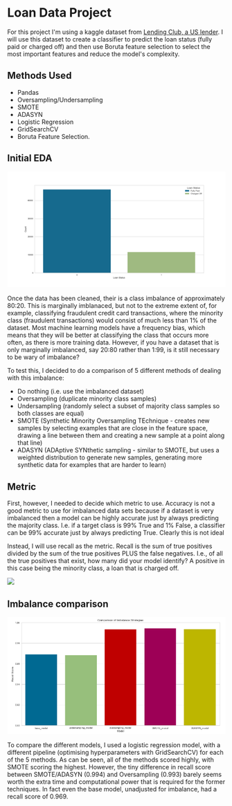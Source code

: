 # Loan Data Project

For this project I'm using a kaggle dataset from [Lending Club, a US lender](https://www.kaggle.com/wendykan/lending-club-loan-data). I will use this dataset to create a classifier to predict the loan status (fully paid or charged off) and then use Boruta feature selection to select the most important features and reduce the model's complexity.

## Methods Used
- Pandas
- Oversampling/Undersampling
- SMOTE
- ADASYN
- Logistic Regression
- GridSearchCV
- Boruta Feature Selection. 

## Initial EDA

<p align="left">
  <img src="https://github.com/joekryan/loan_data_project/blob/master/images/loan_status.png">
</p>

Once the data has been cleaned, their is a class imbalance of approximately 80:20. This is marginally imblanaced, but not to the extreme extent of, for example, classifying fraudulent credit card transactions, where the minority class (fraudulent transactions) would consist of much less than 1% of the dataset. Most machine learning models have a frequency bias, which means that they will be better at classifying the class that occurs more often, as there is more training data. However, if you have a dataset that is only marginally imbalanced, say 20:80 rather than 1:99, is it still necessary to be wary of imbalance?

To test this, I decided to do a comparison of 5 different methods of dealing with this imbalance:

- Do nothing (i.e. use the imbalanced dataset)
- Oversampling (duplicate minority class samples)
- Undersampling (randomly select a subset of majority class samples so both classes are equal)
- SMOTE (Synthetic Minority Oversampling TEchnique - creates new samples by selecting examples that are close in the feature space, drawing a line between them and creating a new sample at a point along that line)
- ADASYN (ADAptive SYNthetic sampling - similar to SMOTE, but uses a weighted distribution to generate new samples, generating more synthetic data for examples that are harder to learn)

## Metric

First, however, I needed to decide which metric to use. Accuracy is not a good metric to use for imbalanced data sets because if a dataset is very imbalanced then a model can be highly accurate just by always predicting the majority class. I.e. if a target class is 99% True and 1% False, a classifier can be 99% accurate just by always predicting True. Clearly this is not ideal

Instead, I will use recall as the metric. Recall is the sum of true positives divided by the sum of the true positives PLUS the false negatives. I.e., of all the true positives that exist, how many did your model identify? A positive in this case being the minority class, a loan that is charged off.

<p align="left">
  <img src="https://miro.medium.com/max/700/1*1f0Rw_N_1Dp3aZwPyGUNpA.png">
</p>

## Imbalance comparison

<p align="left">
  <img src="https://github.com/joekryan/loan_data_project/blob/master/images/imbalance.png">
</p>

To compare the different models, I used a logistic regression model, with a different pipeline (optimising hyperparameters with GridSearchCV) for each of the 5 methods. As can be seen, all of the methods scored highly, with SMOTE scoring the highest. However, the tiny difference in recall score between SMOTE/ADASYN (0.994) and Oversampling (0.993) barely seems worth the extra time and computational power that is required for the former techniques. In fact even the base model, unadjusted for imbalance, had a recall score of 0.969.






